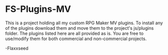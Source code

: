 # FS-Plugins-MV

This is a project holding all my custom RPG Maker MV plugins. To install any of the plugins download them and move them to the project's js/plugins folder. The plugins listed here are all provided as is. You are free to use/modify them for both commercial and non-commercial projects. 

-Flaxxseed
